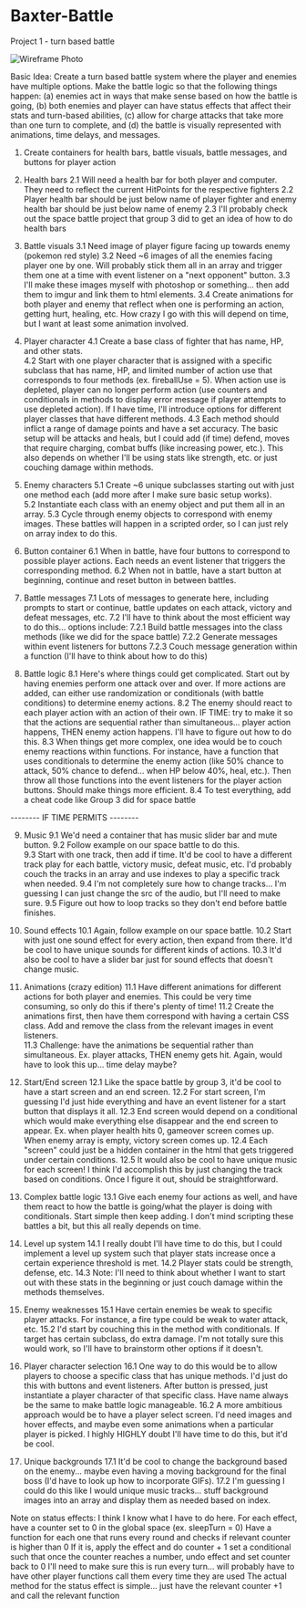 # Baxter-Battle
Project 1 - turn based battle

![Wireframe Photo](https://i.imgur.com/6slKcgE.jpg)

Basic Idea: Create a turn based battle system where the player and enemies have multiple options.  Make the battle logic so that the following things happen: (a) enemies act in ways that make sense based on how the battle is going, (b) both enemies and player can have status effects that affect their stats and turn-based abilities, (c) allow for charge attacks that take more than one turn to complete, and (d) the battle is visually represented with animations, time delays, and messages.  

1. Create containers for health bars, battle visuals, battle messages, and buttons for player action

2. Health bars
  2.1 Will need a health bar for both player and computer.  They need to reflect the current HitPoints for the respective fighters
  2.2 Player health bar should be just below name of player fighter and enemy health bar should be just below name of enemy
  2.3 I'll probably check out the space battle project that group 3 did to get an idea of how to do health bars

3. Battle visuals
  3.1 Need image of player figure facing up towards enemy (pokemon red style)
  3.2 Need ~6 images of all the enemies facing player one by one.  Will probably stick them all in an array and trigger them one at a time with event listener on a "next opponent" button.
  3.3 I'll make these images myself with photoshop or something... then add them to imgur and link them to html elements.
  3.4 Create animations for both player and enemy that reflect when one is performing an action, getting hurt, healing, etc.  How crazy I go with this will depend on time, but I want at least some animation involved.

4. Player character
  4.1 Create a base class of fighter that has name, HP, and other stats.  
  4.2 Start with one player character that is assigned with a specific subclass that has name, HP, and limited number of action use that corresponds to four methods (ex. fireballUse = 5).  When action use is depleted, player can no longer perform action (use counters and conditionals in methods to display error message if player attempts to use depleted action).  If I have time, I'll introduce options for different player classes that have different methods.
  4.3 Each method should inflict a range of damage points and have a set accuracy.  The basic setup will be attacks and heals, but I could add (if time) defend, moves that require charging, combat buffs (like increasing power, etc.).  This also depends on whether I'll be using stats like strength, etc. or just couching damage within methods.

5. Enemy characters
  5.1 Create ~6 unique subclasses starting out with just one method each (add more after I make sure basic setup works).  
  5.2 Instantiate each class with an enemy object and put them all in an array.
  5.3 Cycle through enemy objects to correspond with enemy images.  These battles will happen in a scripted order, so I can just rely on array index to do this.

6. Button container
  6.1 When in battle, have four buttons to correspond to possible player actions.  Each needs an event listener that triggers the corresponding method.
  6.2 When not in battle, have a start button at beginning, continue and reset button in between battles. 

7. Battle messages
  7.1 Lots of messages to generate here, including prompts to start or continue, battle updates on each attack, victory and defeat messages, etc.
  7.2 I'll have to think about the most efficient way to do this... options include:
    7.2.1 Build battle messages into the class methods (like we did for the space battle)
    7.2.2 Generate messages within event listeners for buttons
    7.2.3 Couch message generation within a function (I'll have to think about how to do this)

8. Battle logic
  8.1 Here's where things could get complicated.  Start out by having enemies perform one attack over and over.  If more actions are added, can either use randomization or conditionals (with battle conditions) to determine enemy actions.
  8.2 The enemy should react to each player action with an action of their own.  IF TIME: try to make it so that the actions are sequential rather than simultaneous... player action happens, THEN enemy action happens.  I'll have to figure out how to do this.
  8.3 When things get more complex, one idea would be to couch enemy reactions within functions.  For instance, have a function that uses conditionals to determine the enemy action (like 50% chance to attack, 50% chance to defend... when HP below 40%, heal, etc.).  Then throw all those functions into the event listeners for the player action buttons.  Should make things more efficient.
  8.4 To test everything, add a cheat code like Group 3 did for space battle

  -------- IF TIME PERMITS --------

9. Music
  9.1 We'd need a container that has music slider bar and mute button.
  9.2 Follow example on our space battle to do this.  
  9.3 Start with one track, then add if time.  It'd be cool to have a different track play for each battle, victory music, defeat music, etc.  I'd probably couch the tracks in an array and use indexes to play a specific track when needed.
  9.4 I'm not completely sure how to change tracks... I'm guessing I can just change the src of the audio, but I'll need to make sure.
  9.5 Figure out how to loop tracks so they don't end before battle finishes.

10. Sound effects
  10.1 Again, follow example on our space battle.
  10.2 Start with just one sound effect for every action, then expand from there.  It'd be cool to have unique sounds for different kinds of actions.
  10.3 It'd also be cool to have a slider bar just for sound effects that doesn't change music.

11. Animations (crazy edition)
  11.1 Have different animations for different actions for both player and enemies.  This could be very time consuming, so only do this if there's plenty of time!
  11.2 Create the animations first, then have them correspond with having a certain CSS class.  Add and remove the class from the relevant images in event listeners.  
  11.3 Challenge: have the animations be sequential rather than simultaneous.  Ex. player attacks, THEN enemy gets hit.  Again, would have to look this up... time delay maybe?

12. Start/End screen
  12.1 Like the space battle by group 3, it'd be cool to have a start screen and an end screen.
  12.2 For start screen, I'm guessing I'd just hide everything and have an event listener for a start button that displays it all.
  12.3 End screen would depend on a conditional which would make everything else disappear and the end screen to appear.  Ex. when player health hits 0, gameover screen comes up.  When enemy array is empty, victory screen comes up.
  12.4 Each "screen" could just be a hidden container in the html that gets triggered under certain conditions.
  12.5 It would also be cool to have unique music for each screen!  I think I'd accomplish this by just changing the track based on conditions.  Once I figure it out, should be straightforward.

13. Complex battle logic
  13.1 Give each enemy four actions as well, and have them react to how the battle is going/what the player is doing with conditionals.  Start simple then keep adding.  I don't mind scripting these battles a bit, but this all really depends on time.

14. Level up system
  14.1 I really doubt I'll have time to do this, but I could implement a level up system such that player stats increase once a certain experience threshold is met.
  14.2 Player stats could be strength, defense, etc.
  14.3 Note: I'll need to think about whether I want to start out with these stats in the beginning or just couch damage within the methods themselves.  

15. Enemy weaknesses
  15.1 Have certain enemies be weak to specific player attacks.  For instance, a fire type could be weak to water attack, etc.
  15.2 I'd start by couching this in the method with conditionals.  If target has certain subclass, do extra damage.  I'm not totally sure this would work, so I'll have to brainstorm other options if it doesn't.

16. Player character selection
  16.1 One way to do this would be to allow players to choose a specific class that has unique methods.  I'd just do this with buttons and event listeners.  After button is pressed, just instantiate a player character of that specific class.  Have name always be the same to make battle logic manageable.
  16.2 A more ambitious approach would be to have a player select screen.  I'd need images and hover effects, and maybe even some animations when a particular player is picked.  I highly HIGHLY doubt I'll have time to do this, but it'd be cool.

17. Unique backgrounds
  17.1 It'd be cool to change the background based on the enemy... maybe even having a moving background for the final boss (I'd have to look up how to incorporate GIFs).
  17.2 I'm guessing I could do this like I would unique music tracks... stuff background images into an array and display them as needed based on index.

Note on status effects:
  I think I know what I have to do here.  For each effect, have a counter set to 0 in the global space (ex. sleepTurn = 0)
  Have a function for each one that runs every round and checks if relevant counter is higher than 0
  If it is, apply the effect and do counter + 1
  set a conditional such that once the counter reaches a number, undo effect and set counter back to 0
  I'll need to make sure this is run every turn... will probably have to have other player functions call them every time they are used
  The actual method for the status effect is simple... just have the relevant counter +1 and call the relevant function
